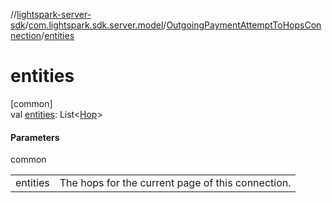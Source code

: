 //[lightspark-server-sdk](../../../index.md)/[com.lightspark.sdk.server.model](../index.md)/[OutgoingPaymentAttemptToHopsConnection](index.md)/[entities](entities.md)

# entities

[common]\
val [entities](entities.md): List&lt;[Hop](../-hop/index.md)&gt;

#### Parameters

common

| | |
|---|---|
| entities | The hops for the current page of this connection. |

